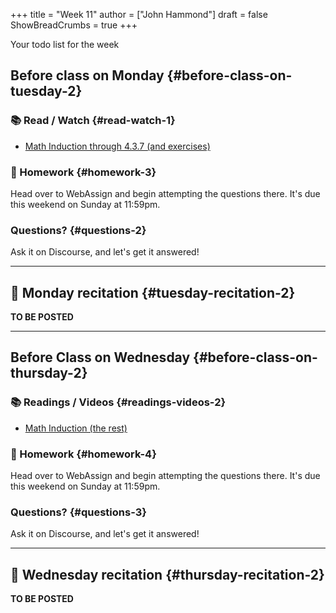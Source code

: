 +++
title = "Week 11"
author = ["John Hammond"]
draft = false
ShowBreadCrumbs = true
+++

Your todo list for the week
<!--more-->


## Before class on Monday {#before-class-on-tuesday-2}


### 📚 Read / Watch {#read-watch-1}

-   [Math
    Induction through 4.3.7 (and exercises)](https://www.math.wichita.edu/discrete-book/sec_logic_induction.html)


### 📝 Homework {#homework-3}

Head over to WebAssign and begin attempting the questions there. It's due this weekend on Sunday at 11:59pm.


### Questions? {#questions-2}

Ask it on Discourse, and let's get it answered!

---


## 🎥 Monday recitation {#tuesday-recitation-2}

**TO BE POSTED**

---


## Before Class on Wednesday {#before-class-on-thursday-2}


### 📚 Readings / Videos {#readings-videos-2}

-   [Math Induction (the rest)](https://www.math.wichita.edu/discrete-book/sec_logic_induction.html)


### 📝 Homework {#homework-4}

Head over to WebAssign and begin attempting the questions there. It's due this weekend on Sunday at 11:59pm.


### Questions? {#questions-3}

Ask it on Discourse, and let's get it answered!

---


## 🎥 Wednesday recitation {#thursday-recitation-2}

**TO BE POSTED**
